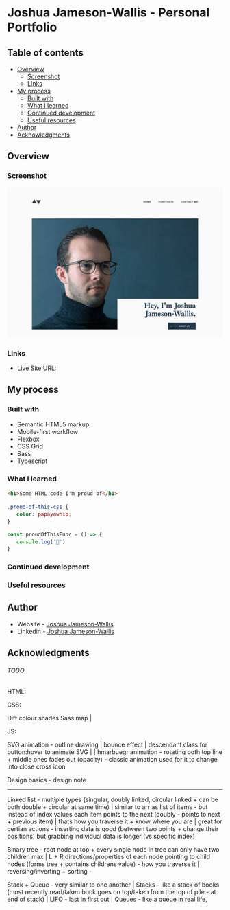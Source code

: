 # Joshua Jameson-Wallis - Personal Portfolio

## Table of contents

-  [Overview](#overview)
   -  [Screenshot](#screenshot)
   -  [Links](#links)
-  [My process](#my-process)
   -  [Built with](#built-with)
   -  [What I learned](#what-i-learned)
   -  [Continued development](#continued-development)
   -  [Useful resources](#useful-resources)
-  [Author](#author)
-  [Acknowledgments](#acknowledgments)

## Overview

### Screenshot

![](./screenshot.png)

### Links

-  Live Site URL:

## My process

### Built with

-  Semantic HTML5 markup
-  Mobile-first workflow
-  Flexbox
-  CSS Grid
-  Sass
-  Typescript

### What I learned

```html
<h1>Some HTML code I'm proud of</h1>
```

```css
.proud-of-this-css {
   color: papayawhip;
}
```

```js
const proudOfThisFunc = () => {
   console.log('🎉')
}
```

### Continued development

### Useful resources

## Author

-  Website - [Joshua Jameson-Wallis](https://joshuajamesonwallis.com)
-  Linkedin - [Joshua Jameson-Wallis]()

## Acknowledgments

###### TODO

HTML:

CSS:

Diff colour shades Sass map |

JS:

SVG animation - outline drawing | bounce effect | descendant class for button:hover to animate SVG | <g> | hmarbuegr animation - rotating both top line + middle ones fades out (opacity) - classic animation used for it to change into close cross icon

Design basics - design note

---

Linked list - multiple types (singular, doubly linked, circular linked + can be both double + circular at same time) | similar to arr as list of items - but instead of index values each item points to the next (doubly - points to next + previous item) | thats how you traverse it + know where you are | great for certian actions - inserting data is good (between two points + change their positions) but grabbing individual data is longer (vs specific index)

Binary tree - root node at top + every single node in tree can only have two children max | L + R directions/properties of each node pointing to child nodes (forms tree + contains childrens value) - how you traverse it | reversing/inverting + sorting -

Stack + Queue - very similar to one another | Stacks - like a stack of books (most recently read/taken book goes on top/taken from the top of pile - at end of stack) | LIFO - last in first out | Queues - like a queue in real life,
